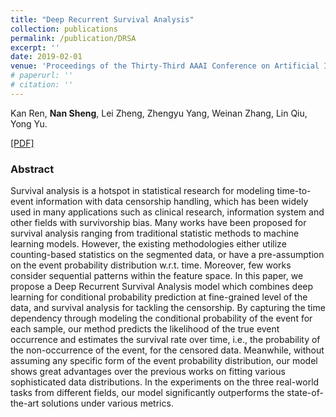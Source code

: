 ```yaml
---
title: "Deep Recurrent Survival Analysis"
collection: publications
permalink: /publication/DRSA
excerpt: ''
date: 2019-02-01
venue: 'Proceedings of the Thirty-Third AAAI Conference on Artificial Intelligence. (AAAI 2019)'
# paperurl: '' 
# citation: ''
---
```


Kan Ren, **Nan Sheng**, Lei Zheng, Zhengyu Yang, Weinan Zhang, Lin Qiu, Yong Yu.

[\[PDF\]](https://arxiv.org/pdf/1809.02403.pdf)

### Abstract
Survival analysis is a hotspot in statistical research for modeling time-to-event information with data censorship handling, which has been widely used in many applications such as clinical research, information system and other fields with survivorship bias. Many works have been proposed for survival analysis ranging from traditional statistic methods to machine learning models. However, the existing methodologies either utilize counting-based statistics on the segmented data, or have a pre-assumption on the event probability distribution w.r.t. time. Moreover, few works consider sequential patterns within the feature space. In this paper, we propose a Deep Recurrent Survival Analysis model which combines deep learning for conditional probability prediction at fine-grained level of the data, and survival analysis for tackling the censorship. By capturing the time dependency through modeling the conditional probability of the event for each sample, our method predicts the likelihood of the true event occurrence and estimates the survival rate over time, i.e., the probability of the non-occurrence of the event, for the censored data. Meanwhile, without assuming any specific form of the event probability distribution, our model shows great advantages over the previous works on fitting various sophisticated data distributions. In the experiments on the three real-world tasks from different fields, our model significantly outperforms the state-of-the-art solutions under various metrics.